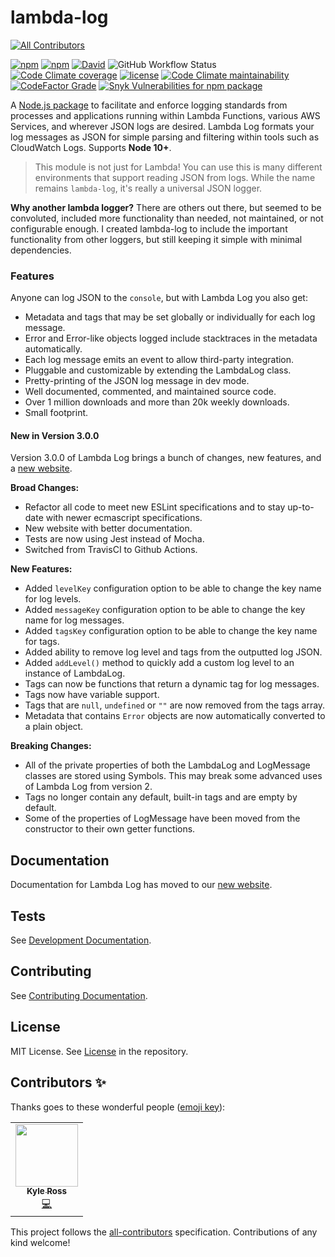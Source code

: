 # lambda-log
<!-- ALL-CONTRIBUTORS-BADGE:START - Do not remove or modify this section -->
[![All Contributors](https://img.shields.io/badge/all_contributors-1-orange.svg?style=flat-square)](#contributors-)
<!-- ALL-CONTRIBUTORS-BADGE:END -->

[![npm](https://img.shields.io/npm/v/lambda-log.svg?style=for-the-badge)](https://www.npmjs.com/package/lambda-log) [![npm](https://img.shields.io/npm/dt/lambda-log.svg?style=for-the-badge)](https://www.npmjs.com/package/lambda-log) [![David](https://img.shields.io/david/KyleRoss/node-lambda-log.svg?style=for-the-badge)](https://david-dm.org/KyleRoss/node-lambda-log) ![GitHub Workflow Status](https://img.shields.io/github/workflow/status/KyleRoss/node-lambda-log/module?style=for-the-badge) [![Code Climate coverage](https://img.shields.io/codeclimate/coverage/KyleRoss/node-lambda-log?style=for-the-badge)](https://codeclimate.com/github/KyleRoss/node-lambda-log) [![license](https://img.shields.io/github/license/KyleRoss/node-lambda-log.svg?style=for-the-badge)](https://github.com/KyleRoss/node-lambda-log/blob/master/LICENSE) [![Code Climate maintainability](https://img.shields.io/codeclimate/maintainability/KyleRoss/node-lambda-log?style=for-the-badge)](https://codeclimate.com/github/KyleRoss/node-lambda-log) [![CodeFactor Grade](https://img.shields.io/codefactor/grade/github/KyleRoss/node-lambda-log?style=for-the-badge)](https://www.codefactor.io/repository/github/kyleross/node-lambda-log) [![Snyk Vulnerabilities for npm package](https://img.shields.io/snyk/vulnerabilities/npm/lambda-log?style=for-the-badge)](https://snyk.io/advisor/npm-package/lambda-log)

A [Node.js package](https://www.npmjs.com/package/lambda-log) to facilitate and enforce logging standards from processes and applications running within Lambda Functions, various AWS Services, and wherever JSON logs are desired. Lambda Log formats your log messages as JSON for simple parsing and filtering within tools such as CloudWatch Logs. Supports **Node 10+**.

> This module is not just for Lambda! You can use this is many different environments that support reading JSON from logs. While the name remains `lambda-log`, it's really a universal JSON logger.

**Why another lambda logger?**
There are others out there, but seemed to be convoluted, included more functionality than needed, not maintained, or not configurable enough. I created lambda-log to include the important functionality from other loggers, but still keeping it simple with minimal dependencies.

### Features

Anyone can log JSON to the `console`, but with Lambda Log you also get:

- Metadata and tags that may be set globally or individually for each log message.
- Error and Error-like objects logged include stacktraces in the metadata automatically.
- Each log message emits an event to allow third-party integration.
- Pluggable and customizable by extending the LambdaLog class.
- Pretty-printing of the JSON log message in dev mode.
- Well documented, commented, and maintained source code.
- Over 1 million downloads and more than 20k weekly downloads.
- Small footprint.

#### New in Version 3.0.0

Version 3.0.0 of Lambda Log brings a bunch of changes, new features, and a [new website](https://lambdalog.js.org).

**Broad Changes:**

* Refactor all code to meet new ESLint specifications and to stay up-to-date with newer ecmascript specifications.
* New website with better documentation.
* Tests are now using Jest instead of Mocha.
* Switched from TravisCI to Github Actions.

**New Features:**

- Added `levelKey` configuration option to be able to change the key name for log levels.
- Added `messageKey` configuration option to be able to change the key name for log messages.
- Added `tagsKey` configuration option to be able to change the key name for tags.
- Added ability to remove log level and tags from the outputted log JSON.
- Added `addLevel()` method to quickly add a custom log level to an instance of LambdaLog.
- Tags can now be functions that return a dynamic tag for log messages.
- Tags now have variable support.
- Tags that are `null`, `undefined` or `""` are now removed from the tags array.
- Metadata that contains `Error` objects are now automatically converted to a plain object.

**Breaking Changes:**

- All of the private properties of both the LambdaLog and LogMessage classes are stored using Symbols. This may break some advanced uses of Lambda Log from version 2.
- Tags no longer contain any default, built-in tags and are empty by default.
- Some of the properties of LogMessage have been moved from the constructor to their own getter functions.



## Documentation

Documentation for Lambda Log has moved to our [new website](https://lambdalog.js.org).



## Tests

See [Development Documentation](https://lambdalog.js.org/docs/development).



## Contributing

See [Contributing Documentation](https://lambdalog.js.org/docs/contributing).



## License

MIT License. See [License](https://github.com/KyleRoss/node-lambda-log/blob/master/LICENSE) in the repository.

## Contributors ✨

Thanks goes to these wonderful people ([emoji key](https://allcontributors.org/docs/en/emoji-key)):

<!-- ALL-CONTRIBUTORS-LIST:START - Do not remove or modify this section -->
<!-- prettier-ignore-start -->
<!-- markdownlint-disable -->
<table>
  <tr>
    <td align="center"><a href="http://kyleross.me/"><img src="https://avatars.githubusercontent.com/u/2508347?v=4?s=100" width="100px;" alt=""/><br /><sub><b>Kyle Ross</b></sub></a><br /><a href="https://github.com/KyleRoss/node-lambda-log/commits?author=KyleRoss" title="Code">💻</a></td>
  </tr>
</table>

<!-- markdownlint-restore -->
<!-- prettier-ignore-end -->

<!-- ALL-CONTRIBUTORS-LIST:END -->

This project follows the [all-contributors](https://github.com/all-contributors/all-contributors) specification. Contributions of any kind welcome!